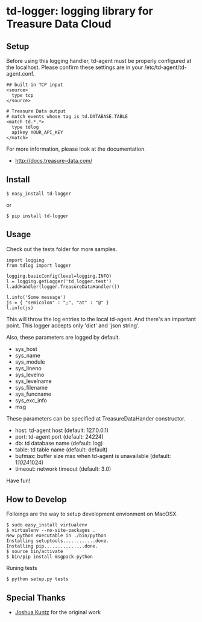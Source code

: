td-logger: logging library for Treasure Data Cloud
=================================================

Setup
-----

Before using this logging handler, td-agent must be properly configured at the
localhost. Please confirm these settings are in your
/etc/td-agent/td-agent.conf.

    ## built-in TCP input
    <source>
      type tcp
    </source>

    # Treasure Data output
    # match events whose tag is td.DATABASE.TABLE
    <match td.*.*>
      type tdlog
      apikey YOUR_API_KEY
    </match>

For more information, please look at the documentation.

* http://docs.treasure-data.com/

Install
-------

    $ easy_install td-logger

or

    $ pip install td-logger

Usage
-----

Check out the tests folder for more samples.

    import logging
    from tdlog import logger

    logging.basicConfig(level=logging.INFO)
    l = logging.getLogger('td_logger.test')
    l.addHandler(logger.TreasureDataHandler())

    l.info('Some message')
    js = { "semicolon" : ";", "at" : "@" }
    l.info(js)

This will throw the log entries to the local td-agent. And there's an important
point. This logger accepts only 'dict' and 'json string'.

Also, these parameters are logged by default.

* sys_host
* sys_name
* sys_module
* sys_lineno
* sys_levelno
* sys_levelname
* sys_filename
* sys_funcname
* sys_exc_info
* msg

These parameters can be specified at TreasureDataHander constructor.

* host: td-agent host (default: 127.0.0.1)
* port: td-agent port (default: 24224)
* db: td database name (default: log)
* table: td table name (default: default)
* bufmax: buffer size max when td-agent is unavailable (default: 1*1024*1024)
* timeout: network timeout (default: 3.0)

Have fun!

How to Develop
--------------

Folloings are the way to setup development envionment on MacOSX.

    $ sudo easy_install virtualenv
    $ virtualenv --no-site-packages .
    New python executable in ./bin/python
    Installing setuptools............done.
    Installing pip...............done.
    $ source bin/activate
    $ bin/pip install msgpack-python

Runing tests

    $ python setup.py tests

Special Thanks
--------------

- [Joshua Kuntz](https://github.com/j3kuntz) for the original work
